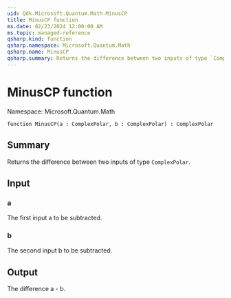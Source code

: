 ```yaml
---
uid: Qdk.Microsoft.Quantum.Math.MinusCP
title: MinusCP function
ms.date: 02/23/2024 12:00:00 AM
ms.topic: managed-reference
qsharp.kind: function
qsharp.namespace: Microsoft.Quantum.Math
qsharp.name: MinusCP
qsharp.summary: Returns the difference between two inputs of type `ComplexPolar`.
---
```


# MinusCP function

Namespace: Microsoft.Quantum.Math

```qsharp
function MinusCP(a : ComplexPolar, b : ComplexPolar) : ComplexPolar
```

## Summary
Returns the difference between two inputs of type `ComplexPolar`.

## Input
### a
The first input a to be subtracted.
### b
The second input b to be subtracted.

## Output
The difference a - b.
